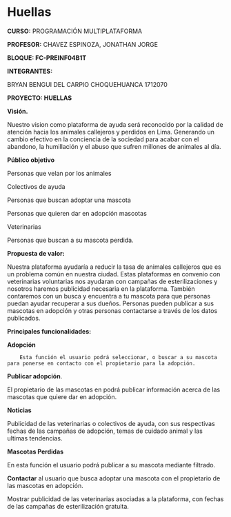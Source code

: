 # Huellas



**CURSO:** PROGRAMACIÓN MULTIPLATAFORMA



**PROFESOR:**  CHAVEZ ESPINOZA, JONATHAN JORGE



**BLOQUE: FC-PREINF04B1T**



**INTEGRANTES:**

BRYAN BENGUI DEL CARPIO CHOQUEHUANCA         1712070

**PROYECTO: HUELLAS**

**Visión.**

Nuestro vision como plataforma de ayuda será reconocido por la calidad de atención hacia los animales callejeros y perdidos en Lima. Generando un cambio efectivo en la conciencia de la sociedad para acabar con el abandono, la humillación y el abuso que sufren millones de animales al día.

**Público objetivo**

Personas que velan por los animales

Colectivos de ayuda

Personas que buscan adoptar una mascota

Personas que quieren dar en adopción mascotas

Veterinarias

Personas que buscan a su mascota perdida.

**Propuesta de valor:**

Nuestra plataforma ayudaría a reducir la tasa de animales callejeros que es un problema común en nuestra ciudad. Estas plataformas en convenio con veterinarias voluntarias nos ayudaran con campañas de esterilizaciones y nosotros haremos publicidad necesaria en la plataforma. También contaremos con un busca y encuentra a tu mascota para que personas puedan ayudar recuperar a sus dueños. Personas pueden publicar a sus mascotas en adopción y otras personas contactarse a través de los datos publicados.

**Principales funcionalidades:**

**Adopción**

        Esta función el usuario podrá seleccionar, o buscar a su mascota para ponerse en contacto con el propietario para la adopción.

**Publicar adopción**.

El propietario de las mascotas en podrá publicar información acerca de las mascotas que quiere dar en adopción.

**Noticias**

Publicidad de las veterinarias o colectivos de ayuda, con sus respectivas fechas de las campañas de adopción, temas de cuidado animal y las ultimas tendencias.

**Mascotas Perdidas**

En esta función el usuario podrá publicar a su mascota mediante filtrado.

**Contactar** al usuario que busca adoptar una mascota con el propietario de las mascotas en adopción.

Mostrar publicidad de las veterinarias asociadas a la plataforma, con fechas de las campañas de esterilización gratuita.
